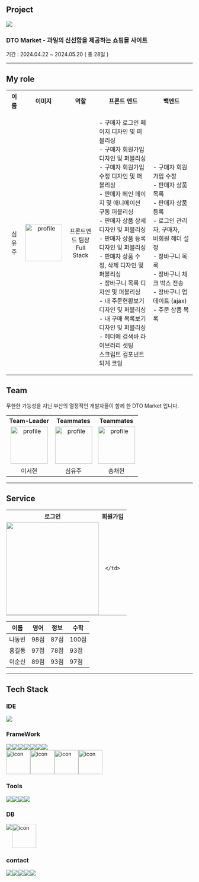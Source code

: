## Project

<a href="https://github.com/yuzusim/finalproject-dtomarket" target="_blank">
  <img src="https://github.com/yuzusim/yuzusim/assets/153582415/d8031adc-a123-4b6e-83f7-39a19da5d941">
</a>

<!--
![332254268-f23d3830-2718-449d-af1f-d1a8154eb128](https://github.com/yuzusim/yuzusim/assets/153582415/d8031adc-a123-4b6e-83f7-39a19da5d941)
![332254268-f23d3830-2718-449d-af1f-d1a8154eb128](https://github.com/yuzusim/finalproject-dtomarket/assets/153582415/d8031adc-a123-4b6e-83f7-39a19da5d941)
### <a href="https://github.com/yuzusim/finalproject-dtomarket" target="_blank">DTO Market - 과일의 신선함을 제공하는 쇼핑몰 사이트</a>
-->

### DTO Market - 과일의 신선함을 제공하는 쇼핑몰 사이트
기간 : 2024.04.22 ~ 2024.05.20 ( 총 28일 )
___

## My role
<table>
  <tr>
    <th>이름</th>
    <th>이미지</th>
    <th>역할</th>
    <th>프론트 엔드</th>
    <th>백엔드</th>
  </tr>
  <tr style="background-color: transparent !important;">
    <td align="center">심유주</td>
    <td align="center">
      <img src="https://github.com/yuzusim/yuzusim/assets/153582415/1a656ea0-794f-4aa7-ac95-6c0a70a71ff7" alt="profile" width:"100" height="100" style="-max-width:100%;">    
    </td>
    <td align="center">
      프론트엔드 팀장<br>
       Full Stack
    </td>
    <td align="center">
      <p align="start">
      - 구매자 로그인 페이지 디자인 및 퍼블리싱 <br>
      - 구매자 회원가입 디자인 및 퍼블리싱<br>
      - 구매자 회원가입수정 디자인 및 퍼블리싱<br>
      - 판매자 메인 페이지 및 애니메이션 <br> 
        구동 퍼블리싱<br>
      - 판매자 상품 상세 디자인 및 퍼블리싱<br>
      - 판매자 상품 등록 디자인 및 퍼블리싱<br>
      - 판매자 상품 수정, 삭제 디자인 및 퍼블리싱<br>
      - 장바구니 목록 디자인 및 퍼블리싱<br>
      - 내 주문현황보기 디자인 및 퍼블리싱<br>
      - 내 구매 목록보기 디자인 및 퍼블리싱<br>
      - 헤더에 검색바 라이브러리 셋팅 <br>
        스크립트 컴포넌트 되게 코딩
      </p>    
    </td>
    <td align="center">
      <p align="start">
      - 구매자 회원가입 수정<br>
      - 판매자 상품 목록<br>
      - 판매자 상품 등록<br>
      - 로그인 관리자, 구매자,<br> 
        비회원 헤더 설정<br>
      - 장바구니 목록 <br>
      - 장바구니 체크 박스 전송<br>
      - 장바구니 업데이트 (ajax)<br>
      - 주문 상품 목록
      </p>
    </td>
  </tr>
</table>

## Team
무한한 가능성을 지닌 부산의 열정적인 개발자들이 함께 한 DTO Market 입니다.

<table>
  <tr>
    <th align="center">Team-Leader</th>
    <th align="center">Teammates</th>
    <th align="center">Teammates</th>
  </tr>
  <tr>
    <td align="center">
      <img src="https://github.com/yuzusim/yuzusim/assets/153582415/591430ea-4f3e-4fb6-8372-5519f630280a" alt="profile" width:"100" height="100" style="max-width:100%;">
    </td>
    <td align="center">
      <img src="https://github.com/yuzusim/yuzusim/assets/153582415/1a656ea0-794f-4aa7-ac95-6c0a70a71ff7" alt="profile" width:"100" height="100" style="max-width:100%;">
    </td>
    <td align="center">
      <img src="https://github.com/yuzusim/yuzusim/assets/153582415/eb3fd0a8-69c5-4569-a8e8-6f9c5f555fdc" alt="profile" width:"100" height="100" style="max-width:100%;">
    </td>
  </tr>
  <tr>
    <td align="center">이서현</td>
    <td align="center">심유주</td>
    <td align="center">송채현</td>
  </tr>
</table>

___

## Service
<table>
  <tr>
    <th align="center">로그인</th>
    <th align="center">회원가입</th>
  </tr>
  <tr style="background-color: var(--bgColor-transparent);">
    <td align="center" background="#ffffff"  style="padding:0">
       <img src="https://github.com/yuzusim/yuzusim/assets/153582415/89cfa3c2-588c-4b76-bc9a-ed9ebeebb504" alt="" width:"250" height="250" style="max-width:100%;">
    </td>
    <td align="center">
      
    </td>
  </tr>
  
</table>

이름|영어|정보|수학
---|---|---|---|
나동빈|98점|87점|100점|
홍길동|97점|78점|93점|
이순신|89점|93점|97점|


___

## Tech Stack
### IDE
<img src="https://img.shields.io/badge/intellij idea-000000?style=for-the-badge&logo=intellij idea&logoColor=white">

### FrameWork
<!--정적뱃지-->
<div style="display: flex; align-items: flex-start;">
  <img src="https://img.shields.io/badge/HTML5-E34F26?style=for-the-badge&logo=HTML5&logoColor=white">
  <img src="https://img.shields.io/badge/CSS3-1572B6?style=for-the-badge&logo=CSS3&logoColor=white">
  <img src="https://img.shields.io/badge/bootstrap-7952B3?style=for-the-badge&logo=bootstrap&logoColor=white">
  <img src="https://img.shields.io/badge/spring-6DB33F?style=for-the-badge&logo=spring&logoColor=white">
  <img src="https://img.shields.io/badge/spring boot-6DB33F?style=for-the-badge&logo=spring boot&logoColor=white">
  <img src="https://img.shields.io/badge/JPA-E34F26?style=for-the-badge&logo=spring&logoColor=white">
  <img src="https://img.shields.io/badge/jquery-0769AD?style=for-the-badge&logo=jquery&logoColor=white">
</div>

<!--동적뱃지-->
<div style="display: flex; align-items: flex-start;">
  <img src="https://techstack-generator.vercel.app/java-icon.svg" alt="icon" width="65" height="65" />
  <img src="https://techstack-generator.vercel.app/js-icon.svg" alt="icon" width="65" height="65" />

 
  <img src="https://techstack-generator.vercel.app/aws-icon.svg" alt="icon" width="65" height="65" />
  <img src="https://techstack-generator.vercel.app/github-icon.svg" alt="icon" width="65" height="65" />
  
</div>

### Tools
<div style="display: flex; align-items: flex-start;">
  <img src="https://img.shields.io/badge/visual studio code-007ACC?style=for-the-badge&logo=visual studio code&logoColor=white">
  <img src="https://img.shields.io/badge/adobe photoshop-31A8FF?style=for-the-badge&logo=adobe photoshop&logoColor=white">
  <img src="https://img.shields.io/badge/adobe illustrator-FF9A00?style=for-the-badge&logo=adobe illustrator&logoColor=white">
  <img src="https://img.shields.io/badge/adobe xd-FF61F6?style=for-the-badge&logo=adobe xd&logoColor=white">
</div>

### DB
<div style="display: flex; align-items: flex-start;">
  <img src="https://img.shields.io/badge/h2-C925D1?style=for-the-badge&logo=amazondocumentdb&logoColor=white"><br>
  <img src="https://techstack-generator.vercel.app/mysql-icon.svg" alt="icon" width="65" height="65" />
</div>

### contact
<div style="display: flex; align-items: flex-start;">
  <a href="https://flat-record-041.notion.site/f37f51d2bc184c54bebf4e22df4d36ba?pvs=4" target="_blank">
    <img src="https://img.shields.io/badge/notion-000000?style=for-the-badge&logo=notion&logoColor=white">
  </a>
  <a href="mailto:(yuzusim@gmail.com)" target="_blank" >
    <img src="https://img.shields.io/badge/gmail-EA4335?style=for-the-badge&logo=gmail&logoColor=white&link=yuzusim@gmail.com">
  </a>
  <a>
    <img src="https://img.shields.io/badge/kakaotalk-FFCD00?style=for-the-badge&logo=kakaotalk&logoColor=white">
  </a>
  <a>
    <img src="https://img.shields.io/badge/slack-4A154B?style=for-the-badge&logo=slack&logoColor=white">
  </a>
  <a>
    <img src="https://img.shields.io/badge/git-F05032?style=for-the-badge&logo=git&logoColor=white">
  </a>
</div>


<!--
<div style="display: flex; align-items: flex-start;">
  <div>
    <a href="https://flat-record-041.notion.site/f37f51d2bc184c54bebf4e22df4d36ba?pvs=4" target="_blank">
      <img src="https://img.shields.io/badge/notion-000000?style=for-the-badge&logo=notion&logoColor=white">
    </a>
  </div>
  <div>
    <a href="mailto:(yuzusim@gmail.com)" target="_blank" >
      <img src="https://img.shields.io/badge/gmail-EA4335?style=for-the-badge&logo=gmail&logoColor=white&link=yuzusim@gmail.com">
    </a>
  </div>
  <div>
    <a href="https://flat-record-041.notion.site/f37f51d2bc184c54bebf4e22df4d36ba?pvs=4" target="_blank">
      <img src="https://img.shields.io/badge/kakaotalk-FFCD00?style=for-the-badge&logo=kakaotalk&logoColor=white">
    </a>
  </div>
  <div>
    <a href="https://flat-record-041.notion.site/f37f51d2bc184c54bebf4e22df4d36ba?pvs=4" target="_blank">
      <img src="https://img.shields.io/badge/slack-4A154B?style=for-the-badge&logo=slack&logoColor=white">
    </a>
  </div>
  <div>
    <a href="https://flat-record-041.notion.site/f37f51d2bc184c54bebf4e22df4d36ba?pvs=4" target="_blank">
      <img src="https://img.shields.io/badge/git-F05032?style=for-the-badge&logo=git&logoColor=white">
    </a>
  </div>
  
</div>
-->


<!--
### Hi there 👋

![Anurag's GitHub stats](https://github-readme-stats.vercel.app/api?username=yuzusim&show_icons=true&theme=buefy)

  <img src="https://img.shields.io/badge/Flutter-02569B?style=for-the-badge&logo=Flutter&logoColor=white">
  
<img src="https://techstack-generator.vercel.app/docker-icon.svg" alt="icon" width="65" height="65" />
**yuzusim/yuzusim** is a ✨ _special_ ✨ repository because its `README.md` (this file) appears on your GitHub profile.

Here are some ideas to get you started:

- 🔭 I’m currently working on ...
- 🌱 I’m currently learning ...
- 👯 I’m looking to collaborate on ...
- 🤔 I’m looking for help with ...
- 💬 Ask me about ...
- 📫 How to reach me: ...
- 😄 Pronouns: ...
- ⚡ Fun fact: ...


![](./profile-3d-contrib/profile-night-rainbow.svg)

profile-3d-contrib/profile-green-animate.svg
profile-3d-contrib/profile-green.svg
profile-3d-contrib/profile-season-animate.svg
profile-3d-contrib/profile-season.svg
profile-3d-contrib/profile-south-season-animate.svg
profile-3d-contrib/profile-south-season.svg
profile-3d-contrib/profile-night-view.svg
profile-3d-contrib/profile-night-green.svg
profile-3d-contrib/profile-night-rainbow.svg
profile-3d-contrib/profile-gitblock.svg

profile-3d-contrib/profile-customize.svg

-->
